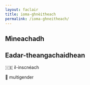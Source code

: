 ```yaml
---
layout: faclair
title: ioma-ghnèitheach
permalink: /ioma-ghneitheach/
---
```


## Mìneachadh

## Eadar-theangachaidhean

&#x1f1ee;&#x1f1ea; il-inscnéach

&#x1f3f4;&#xe0067;&#xe0062;&#xe0065;&#xe006e;&#xe0067;&#xe007f; multigender